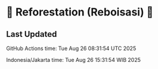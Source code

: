 
# 🌳 Reforestation (Reboisasi) 🌲

## Last Updated

GitHub Actions time: Tue Aug 26 08:31:54 UTC 2025

Indonesia/Jakarta time: Tue Aug 26 15:31:54 WIB 2025
